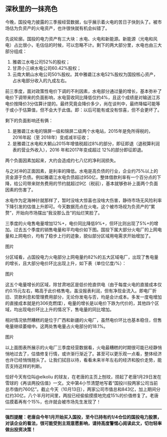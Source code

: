 ## 深秋里的一抹亮色

今晚，国投电力披露的三季报经营数据，似乎展示着火电的苦日子快到头了。被市场估为负资产的火电资产，也许很快就有机会纠错了。

先说轮廓。国投的电力资产有三大块：水电、火电和新能源。新能源（光电和风电）占比很小，毛估估的时候，可以忽略不计。剩下的两大部分里，水电也由三大部分组成：
1. 雅砻江水电公司52%的股权；
2. 甘肃小三峡水电公司60.42%股权；
3. 云南大朝山水电公司50%股权。其中雅砻江水电52%股权为国投核心资产，占水电部分收入的九成左右。

前三季度，面对政策性电价下调的不利因素，水电部分通过量的增长，基本弥补了电价下调带来的负面影响，水电营收同比降低仅约4%，且这个成绩是对输送江苏电价按降价3分估算计提的。最终究竟会降价多少，尚在谈判中，最终降幅可能等于或小于估算值，但不会大于此值。即：以后可能有或没有惊喜，但不会更坏了。

剩下的负面影响还有俩：
1. 是雅砻江水电的锦屏一级和锦屏二级两个水电站，2015年是免所得税的，2016年起（至 2018年）变成减半征收；
2. 是雅砻江水电和大朝山2015年增值税超过8%的部分，即征即退（退税算利润表的营业外收入），2016 年和2017年变成超过 12%的部分即征即退。

两个负面因素加起来，大约会造成约七八亿的净利润损失。

与之对冲的正面因素，是利率的降低。水电是高负债的行业，企业约75%以上的资金源于负债。例如雅砻江水电负债超过950亿，整体借款利率有一个百分点的下降，给公司带来财务费用的节约就超过9亿（税前），基本就够弥补上面两个负面因素的伤害了。

水电作为定海神针就那样了，暂时没啥大惊喜也没啥大伤害，静待市场无风险利率下降引发的估值上升即可。今天数据亮点在火电，这个被市场视为负资产的“累赘”，开始向市场摆出“我没那么丑”的灿烂笑脸了。

三季度的火电售电量增加12%+，电价同比降低9%+，但环比则出现了5%+的增加。过去五个季度的销售电量和平均电价如下图。国投下属大部分火电厂的上网电量和上网电价，均有了稳步上行的迹象，貌似部分区域用电需求开始增加了。

图片

分区域看，占国投电力火电部分上网电量约82%的五大区域电厂，出现了售电量的增长，且大部分电价环比出现上升，如下表（单位亿度/%）：

图片

这五个电量增长的区域，除甘肃地区是低价抢直供电（由于每度火电的直接成本仅约0.15元左右，略高于此价格售电，虽没报表利润，但有净现金流入。即电厂折旧、贷款利息和管理费用部分，无论你发电与否，均是会计成本。多发一度电增加的直接成本就是约306克燃煤），电量的增长是以电价下跌为代价的，其他四个区域，均出现电价环比上升的情况下，售电量的同比增加。

相对情况依然糟糕的是位于广西和新疆的火电厂，虽然电价环比也基本稳住，但售电量继续萎缩中。这两处售电量占火电部分的18.1%。

图片

以上面图表所展示的火电厂三季度经营数据看，火电最糟糕的时期很可能已经静悄悄地过去了，估值修复行情，或许渐行渐近了。甚至可以更乐观一点看，整体经济也许已经悄悄翘头了。让我们拭目以待，看看未来半年左右的经济和股价走势，能否支持这样的判断。

恰好今天有位叫@elkoliu 的球友，在老唐的主页上刨坟，捞起了老唐1月29日发在雪球的《再谈两投估值》一文。文中第4小节清楚地写着“国投川投两家公司当前总市值约760亿”。截止今天（10月13日），两家公司市值总和843亿，加上期间分红约30亿，八个半月时间里，两投已经偷偷摸摸地完成15%的价值修复了。老唐估摸着再有个15%，也许就会被市场先生发现了！

---

**强烈提醒：老唐自今年1月开始买入国投，至今已持有约1/4仓位的国投电力股票，对该企业的看法，很可能受到主观意愿影响，请持高度警惕心阅读此文，切勿轻率做出投资决策！**